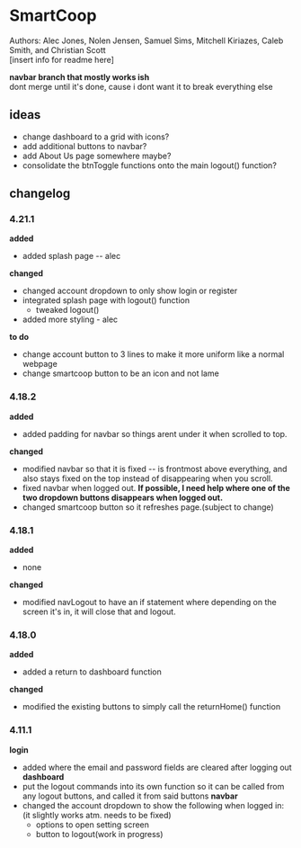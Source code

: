 # SmartCoop
Authors: Alec Jones, Nolen Jensen, Samuel Sims, Mitchell Kiriazes, Caleb Smith, and Christian Scott  
[insert info for readme here]


**navbar branch that mostly works ish**  
dont merge until it's done, cause i dont want it to break everything else

## **ideas**
- change dashboard to a grid with icons?
- add additional buttons to navbar?
- add About Us page somewhere maybe?
- consolidate the btnToggle functions onto the main logout() function?

## **changelog**

### 4.21.1
**added**
- added splash page -- alec

**changed**
- changed account dropdown to only show login or register
- integrated splash page with logout() function
    - tweaked logout()
- added more styling - alec

**to do**
- change account button to 3 lines to make it more uniform like a normal webpage
- change smartcoop button to be an icon and not lame  

### 4.18.2
**added**
- added padding for navbar so things arent under it when scrolled to top.

**changed**
- modified navbar so that it is fixed -- is frontmost above everything, and also stays fixed on the top instead of disappearing when you scroll.
- fixed navbar when logged out. **If possible, I need help where one of the two dropdown buttons disappears when logged out.**
- changed smartcoop button so it refreshes page.(subject to change)
  
  
### 4.18.1
**added**
- none

**changed**
- modified navLogout to have an if statement where depending on the screen it's in, it will close that and logout.


### 4.18.0
**added**
- added a return to dashboard function

**changed**
- modified the existing buttons to simply call the returnHome() function


### 4.11.1
**login**  
- added where the email and password fields are cleared after logging out
**dashboard**  
- put the logout commands into its own function so it can be called from any logout buttons, and called it from said buttons
**navbar**  
- changed the account dropdown to show the following when logged in:  (it slightly works atm. needs to be fixed)
    - options to open setting screen
    - button to logout(work in progress)
    
